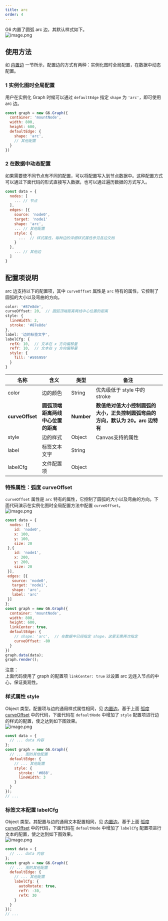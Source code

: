 ```yaml
---
title: arc
order: 4
---
```


G6 内置了圆弧 arc 边，其默认样式如下。<br />![image.png](https://cdn.nlark.com/yuque/0/2019/png/156681/1570875218589-c7330833-07dd-4fb3-8a67-3642ef10d725.png#align=left&display=inline&height=109&name=image.png&originHeight=218&originWidth=234&search=&size=13909&status=done&width=117)


## 使用方法
如 [内置边](../defaultEdge) 一节所示，配置边的方式有两种：实例化图时全局配置，在数据中动态配置。


### 1 实例化图时全局配置
用户在实例化 Graph 时候可以通过 `defaultEdge` 指定 `shape` 为 `'arc'`，即可使用 arc 边。
```javascript
const graph = new G6.Graph({
  container: 'mountNode',
  width: 800,
  height: 600,
  defaultEdge: {
    shape: 'arc',
    // 其他配置
  }
})
```


### 2 在数据中动态配置
如果需要使不同节点有不同的配置，可以将配置写入到节点数据中。这种配置方式可以通过下面代码的形式直接写入数据，也可以通过遍历数据的方式写入。
```javascript
const data = {
  nodes: [
    ... // 节点
  ],
  edges: [{
    source: 'node0',
    target: 'node1'
    shape: 'arc',
    ... // 其他配置
    style: {
      ...  // 样式属性，每种边的详细样式属性参见各边文档
    }
  },
    ... // 其他边
  ]
}
```


## 配置项说明
arc 边支持以下的配置项，其中 `curveOffset` 属性是 `arc` 特有的属性，它控制了圆弧的大小以及弯曲的方向。
```javascript
color: '#87e8de',
curveOffset: 20,  // 圆弧顶端距离两线中心位置的距离
style: {
  lineWidth: 2,
  stroke: '#87e8de'
},
label: '边的标签文字',
labelCfg: {
  refX: 10,  // 文本在 x 方向偏移量
  refY: 10,  // 文本在 y 方向偏移量
  style: {
    fill: '#595959'
  }
}
```

| 名称 | 含义 | 类型 | 备注 |
| --- | --- | --- | --- |
| color | 边的颜色 | String | 优先级低于 style 中的 stroke |
| **curveOffset** | **圆弧顶端距离两线中心位置的距离** | **Number** | **数值绝对值大小控制圆弧的大小，正负控制圆弧弯曲的方向，默认为 20。arc 边特有** |
| style | 边的样式 | Object | Canvas支持的属性 |
| label | 标签文本文字 | String |  |
| labelCfg | 文件配置项 | Object |  |



### 特殊属性：弧度 curveOffset
`curveOffset` 属性是 `arc` 特有的属性，它控制了圆弧的大小以及弯曲的方向。下面代码演示在实例化图时全局配置方法中配置 `curveOffset`。<br />![image.png](https://cdn.nlark.com/yuque/0/2019/png/156681/1570875327516-469c8e29-8534-4e13-bb39-fcd57a0e43f5.png#align=left&display=inline&height=116&name=image.png&originHeight=232&originWidth=252&search=&size=15622&status=done&width=126)
```javascript
const data = {
  nodes: [{
    id: 'node0',
    x: 100,
    y: 100,
    size: 20
 },{
    id: 'node1',
    x: 200,
    y: 200,
    size: 20
 }],
 edges: [{
   source: 'node0',
   target: 'node1',
   shape: 'arc',
   label: 'arc'
 }]
};
const graph = new G6.Graph({
  container: 'mountNode',
  width: 800,
  height: 600,
  linkCenter: true,
  defaultEdge: {
    // shape: 'arc',  // 在数据中已经指定 shape，这里无需再次指定
    curveOffset: -80
  }
})
graph.data(data);
graph.render();
```

注意：<br />上面代码使用了 graph 的配置项 `linkCenter: true` 以设置 arc 边连入节点的中心，保证美观性。


### 样式属性 style
Object 类型。配置项与边的通用样式属性相同，见 [内置边](https://www.yuque.com/antv/g6/internal-edge)。基于上面 [弧度 curveOffset](#C9lmR) 中的代码，下面代码在 `defaultNode` 中增加了 `style` 配置项进行边的样式的配置，使之达到如下图效果。<br />![image.png](https://cdn.nlark.com/yuque/0/2019/png/156681/1570875549188-e8d10d15-a90b-4f98-a6a9-3162b9893728.png#align=left&display=inline&height=116&name=image.png&originHeight=232&originWidth=252&search=&size=21575&status=done&width=126)
```javascript
const data = {
  // ... data 内容
};
const graph = new G6.Graph({
  // ... 图的其他配置
  defaultEdge: {
    // ... 其他配置
    style: {
      stroke: '#088',
      lineWidth: 3
    }
  }
});
// ...
```


### 标签文本配置 labelCfg
Object 类型。其配置与边的通用文本配置相同，见 [内置边](https://www.yuque.com/antv/g6/internal-edge)。基于上面 [弧度 curveOffset](https://www.yuque.com/antv/g6/ozfxuv#C9lmR) 中的代码，下面代码在 `defaultNode` 中增加了 `labelCfg` 配置项进行文本的配置，使之达到如下图效果。<br />![image.png](https://cdn.nlark.com/yuque/0/2019/png/156681/1570875786431-339c28e0-f89a-45f7-9a84-bbb263ea399b.png#align=left&display=inline&height=118&name=image.png&originHeight=236&originWidth=262&search=&size=22850&status=done&width=131)
```javascript
const data = {
  // ... data 内容
};
const graph = new G6.Graph({
  // ... 图的其他配置
  defaultEdge: {
    // ... 其他配置
    labelCfg: {
      autoRotate: true,
      refY: -30,
      refX: 30
    }
  }
});
// ...
```
